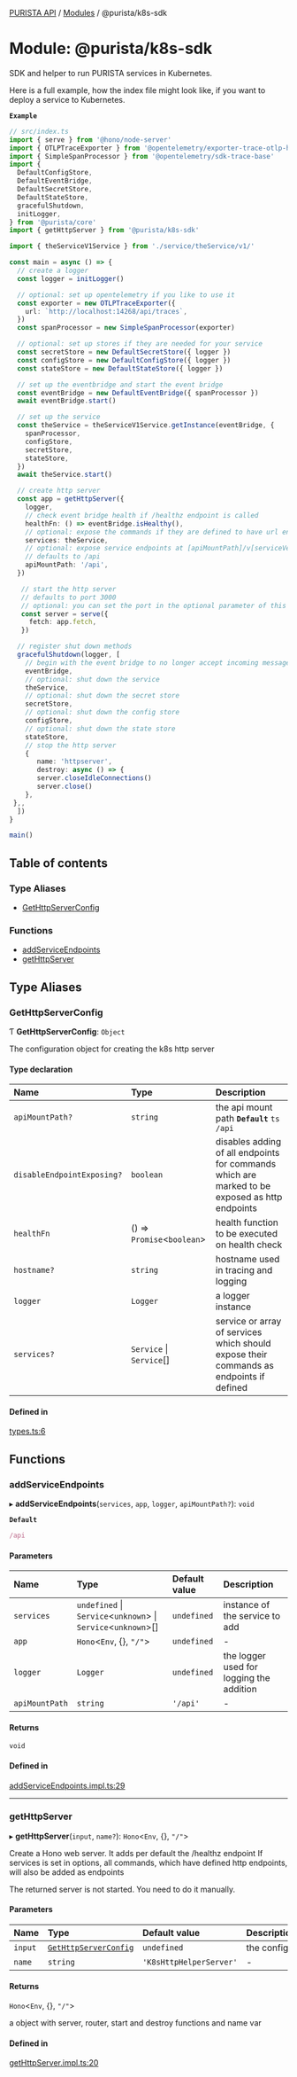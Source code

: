 [PURISTA API](../README.md) / [Modules](../modules.md) / @purista/k8s-sdk

# Module: @purista/k8s-sdk

SDK and helper to run PURISTA services in Kubernetes.

Here is a full example, how the index file might look like, if you want to deploy a service to Kubernetes.

**`Example`**

```typescript
// src/index.ts
import { serve } from '@hono/node-server'
import { OTLPTraceExporter } from '@opentelemetry/exporter-trace-otlp-http'
import { SimpleSpanProcessor } from '@opentelemetry/sdk-trace-base'
import {
  DefaultConfigStore,
  DefaultEventBridge,
  DefaultSecretStore,
  DefaultStateStore,
  gracefulShutdown,
  initLogger,
} from '@purista/core'
import { getHttpServer } from '@purista/k8s-sdk'

import { theServiceV1Service } from './service/theService/v1/'

const main = async () => {
  // create a logger
  const logger = initLogger()

  // optional: set up opentelemetry if you like to use it
  const exporter = new OTLPTraceExporter({
    url: `http://localhost:14268/api/traces`,
  })
  const spanProcessor = new SimpleSpanProcessor(exporter)

  // optional: set up stores if they are needed for your service
  const secretStore = new DefaultSecretStore({ logger })
  const configStore = new DefaultConfigStore({ logger })
  const stateStore = new DefaultStateStore({ logger })

  // set up the eventbridge and start the event bridge
  const eventBridge = new DefaultEventBridge({ spanProcessor })
  await eventBridge.start()

  // set up the service
  const theService = theServiceV1Service.getInstance(eventBridge, {
    spanProcessor,
    configStore,
    secretStore,
    stateStore,
  })
  await theService.start()

  // create http server
  const app = getHttpServer({
    logger,
    // check event bridge health if /healthz endpoint is called
    healthFn: () => eventBridge.isHealthy(),
    // optional: expose the commands if they are defined to have url endpoint
    services: theService,
    // optional: expose service endpoints at [apiMountPath]/v[serviceVersion]/[path defined for command]
    // defaults to /api
    apiMountPath: '/api',
  })

   // start the http server
   // defaults to port 3000
   // optional: you can set the port in the optional parameter of this method
   const server = serve({
     fetch: app.fetch,
   })

  // register shut down methods
  gracefulShutdown(logger, [
    // begin with the event bridge to no longer accept incoming messages
    eventBridge,
    // optional: shut down the service
    theService,
    // optional: shut down the secret store
    secretStore,
    // optional: shut down the config store
    configStore,
    // optional: shut down the state store
    stateStore,
    // stop the http server
    {
       name: 'httpserver',
       destroy: async () => {
       server.closeIdleConnections()
       server.close()
    },
 },,
  ])
}

main()
```

## Table of contents

### Type Aliases

- [GetHttpServerConfig](purista_k8s_sdk.md#gethttpserverconfig)

### Functions

- [addServiceEndpoints](purista_k8s_sdk.md#addserviceendpoints)
- [getHttpServer](purista_k8s_sdk.md#gethttpserver)

## Type Aliases

### GetHttpServerConfig

Ƭ **GetHttpServerConfig**: `Object`

The configuration object for creating the k8s http server

#### Type declaration

| Name | Type | Description |
| :------ | :------ | :------ |
| `apiMountPath?` | `string` | the api mount path **`Default`** ```ts /api ``` |
| `disableEndpointExposing?` | `boolean` | disables adding of all endpoints for commands which are marked to be exposed as http endpoints |
| `healthFn` | () => `Promise`<`boolean`\> | health function to be executed on health check |
| `hostname?` | `string` | hostname used in tracing and logging |
| `logger` | `Logger` | a logger instance |
| `services?` | `Service` \| `Service`[] | service or array of services which should expose their commands as endpoints if defined |

#### Defined in

[types.ts:6](https://github.com/sebastianwessel/purista/blob/master/packages/k8s-sdk/src/types.ts#L6)

## Functions

### addServiceEndpoints

▸ **addServiceEndpoints**(`services`, `app`, `logger`, `apiMountPath?`): `void`

**`Default`**

```ts
/api
```

#### Parameters

| Name | Type | Default value | Description |
| :------ | :------ | :------ | :------ |
| `services` | `undefined` \| `Service`<`unknown`\> \| `Service`<`unknown`\>[] | `undefined` | instance of the service to add |
| `app` | `Hono`<`Env`, {}, ``"/"``\> | `undefined` | - |
| `logger` | `Logger` | `undefined` | the logger used for logging the addition |
| `apiMountPath` | `string` | `'/api'` | - |

#### Returns

`void`

#### Defined in

[addServiceEndpoints.impl.ts:29](https://github.com/sebastianwessel/purista/blob/master/packages/k8s-sdk/src/addServiceEndpoints.impl.ts#L29)

___

### getHttpServer

▸ **getHttpServer**(`input`, `name?`): `Hono`<`Env`, {}, ``"/"``\>

Create a Hono web server.
It adds per default the /healthz endpoint
If services is set in options, all commands, which have defined http endpoints, will also be added as endpoints

The returned server is not started. You need to do it manually.

#### Parameters

| Name | Type | Default value | Description |
| :------ | :------ | :------ | :------ |
| `input` | [`GetHttpServerConfig`](purista_k8s_sdk.md#gethttpserverconfig) | `undefined` | the config |
| `name` | `string` | `'K8sHttpHelperServer'` | - |

#### Returns

`Hono`<`Env`, {}, ``"/"``\>

a object with server, router, start and destroy functions and name var

#### Defined in

[getHttpServer.impl.ts:20](https://github.com/sebastianwessel/purista/blob/master/packages/k8s-sdk/src/getHttpServer.impl.ts#L20)
